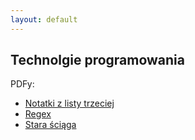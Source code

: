 ```yaml
---
layout: default
---
```

Technolgie programowania
---
PDFy:

- <a href="{{ site.baseurl }}/pdfs/sem3/tp-notatki-lab3.pdf">Notatki z listy trzeciej</a>
- <a href="{{ site.baseurl }}/pdfs/sem3/tp-regex.pdf">Regex</a>
- <a href="{{ site.baseurl }}/pdfs/sem3/tp-sciaga.pdf">Stara ściąga</a>
